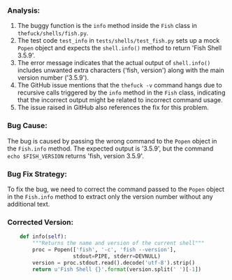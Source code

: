 ### Analysis:
1. The buggy function is the `info` method inside the `Fish` class in `thefuck/shells/fish.py`.
2. The test code `test_info` in `tests/shells/test_fish.py` sets up a mock `Popen` object and expects the `shell.info()` method to return 'Fish Shell 3.5.9'.
3. The error message indicates that the actual output of `shell.info()` includes unwanted extra characters ('fish, version') along with the main version number ('3.5.9').
4. The GitHub issue mentions that the `thefuck -v` command hangs due to recursive calls triggered by the `info` method in the `Fish` class, indicating that the incorrect output might be related to incorrect command usage.
5. The issue raised in GitHub also references the fix for this problem.

### Bug Cause:
The bug is caused by passing the wrong command to the `Popen` object in the `Fish.info` method. The expected output is '3.5.9', but the command `echo $FISH_VERSION` returns 'fish, version 3.5.9'.

### Bug Fix Strategy:
To fix the bug, we need to correct the command passed to the `Popen` object in the `Fish.info` method to extract only the version number without any additional text.

### Corrected Version:
```python
    def info(self):
        """Returns the name and version of the current shell"""
        proc = Popen(['fish', '-c', 'fish --version'],
                     stdout=PIPE, stderr=DEVNULL)
        version = proc.stdout.read().decode('utf-8').strip()
        return u'Fish Shell {}'.format(version.split(' ')[-1])
```